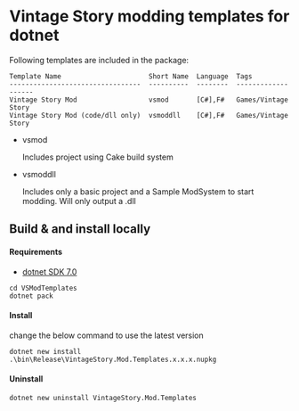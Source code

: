 # Vintage Story modding templates for dotnet
Following templates are included in the package:

```
Template Name                      Short Name  Language  Tags               
---------------------------------  ----------  --------  -------------------
Vintage Story Mod                  vsmod       [C#],F#   Games/Vintage Story
Vintage Story Mod (code/dll only)  vsmoddll    [C#],F#   Games/Vintage Story
```
- vsmod

    Includes project using Cake build system
- vsmoddll

    Includes only a basic project and a Sample ModSystem to start modding. Will only output a .dll


## Build & and install locally

#### Requirements  
- [dotnet SDK 7.0](https://dotnet.microsoft.com/en-us/download)

```shell
cd VSModTemplates
dotnet pack
```
#### Install

change the below command to use the latest version
```
dotnet new install .\bin\Release\VintageStory.Mod.Templates.x.x.x.nupkg
```


#### Uninstall

```
dotnet new uninstall VintageStory.Mod.Templates
```
